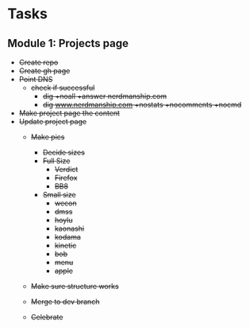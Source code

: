# Tasks
## Module 1: Projects page

* ~~Create repo~~
* ~~Create gh page~~
* ~~Point DNS~~
  * ~~check if successful~~
    * ~~dig +noall +answer nerdmanship.com~~
    * ~~dig www.nerdmanship.com +nostats +nocomments +nocmd~~
* ~~Make project page the content~~
* ~~Update project page~~
  * ~~Make pics~~
    * ~~Decide sizes~~
    * ~~Full Size~~
      * ~~Verdict~~
      * ~~Firefox~~
      * ~~BB8~~
    * ~~Small size~~
      * ~~wecon~~
      * ~~dmss~~
      * ~~hoylu~~
      * ~~kaonashi~~
      * ~~kodama~~
      * ~~kinetic~~
      * ~~bob~~
      * ~~menu~~
      * ~~apple~~
  
  * ~~Make sure structure works~~
  * ~~Merge to dev branch~~
  * ~~Celebrate~~